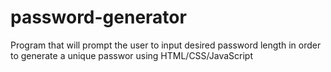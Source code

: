 # password-generator
Program that will prompt the user to input desired password length in order to generate a unique passwor using HTML/CSS/JavaScript
